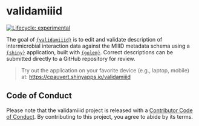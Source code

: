
# validamiiid

<!-- badges: start -->
[![Lifecycle: experimental](https://img.shields.io/badge/lifecycle-experimental-orange.svg)](https://lifecycle.r-lib.org/articles/stages.html#experimental)
<!-- badges: end -->

The goal of [`{validamiiid}`](https://github.com/FAIR-MI/validamiiid) is to edit and validate description of intermicrobial interaction data against the MIIID metadata schema using a [`{shiny}`](https://cran.r-project.org/package=shiny) application, built with [`{golem}`](https://cran.r-project.org/package=golem). Correct descriptions can be submitted directly to a GitHub repository for review.

> Try out the application on your favorite device (e.g., laptop, mobile)
> at: <https://cpauvert.shinyapps.io/validamiiid>


## Code of Conduct
  
  Please note that the validamiiid project is released with a [Contributor Code of Conduct](https://contributor-covenant.org/version/2/1/CODE_OF_CONDUCT.html). By contributing to this project, you agree to abide by its terms.
